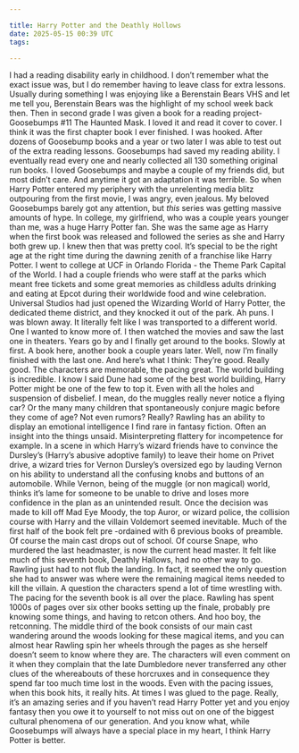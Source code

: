 ```yaml
---

title: Harry Potter and the Deathly Hollows
date: 2025-05-15 00:39 UTC
tags: 

---
```


I had a reading disability early in childhood. I don’t remember what the exact issue was, but I do remember having to leave class for extra lessons. Usually during something I was enjoying like a Berenstain Bears VHS and let me tell you, Berenstain Bears was the highlight of my school week back then.
Then in second grade I was given a book for a reading project- Goosebumps #11 The Haunted Mask. I loved it and read it cover to cover. I think it was the first chapter book I ever finished. I was hooked. After dozens of Goosebump books and a year or two later I was able to test out of the extra reading lessons. Goosebumps had saved my reading ability. I eventually read every one and nearly collected all 130 something original run books. 
I loved Goosebumps and maybe a couple of my friends did, but most didn’t care. And anytime it got an adaptation it was terrible. So when Harry Potter entered my periphery with the unrelenting media blitz outpouring from the first movie, I was angry, even jealous. My beloved Goosebumps barely got any attention, but _this_ series was getting massive amounts of hype. 
In college, my girlfriend, who was a couple years younger than me, was a huge Harry Potter fan. She was the same age as Harry when the first book was released and followed the series as she and Harry both grew up. I knew then that was pretty cool. It’s special to be the right age at the right time during the dawning zenith of a franchise like Harry Potter.
I went to college at UCF in Orlando Florida - the Theme Park Capital of the World. I had a couple friends who were staff at the parks which meant free tickets and some great memories as childless adults drinking and eating at Epcot during their worldwide food and wine celebration. Universal Studios had just opened the Wizarding World of Harry Potter, the dedicated theme district, and they knocked it out of the park. Ah puns. I was blown away. It literally felt like I was transported to a different world. One I wanted to know more of. I then watched the movies and saw the last one in theaters.
	Years go by and I finally get around to the books. Slowly at first. A book here, another book a couple years later. Well, now I’m finally finished with the last one. And here’s what I think:
They’re good. Really good. The characters are memorable, the pacing great. The world building is incredible. I know I said Dune had some of the best world building, Harry Potter might be one of the few to top it. Even with all the holes and suspension of disbelief. I mean, do the muggles really never notice a flying car? Or the many many children that spontaneously conjure magic before they come of age? Not even rumors? Really?
Rawling has an ability to display an emotional intelligence I find rare in fantasy fiction. Often an insight into the things unsaid. Misinterpreting flattery for incompetence for example. In a scene in which Harry’s wizard friends have to convince the Dursley’s (Harry’s abusive adoptive family) to leave their home on Privet drive, a wizard tries for Vernon Dursley’s oversized ego by lauding Vernon on his ability to understand all the confusing knobs and buttons of an automobile. While Vernon, being of the muggle (or non magical) world, thinks it’s lame for someone to be unable to drive and loses more confidence in the plan as an unintended result.
Once the decision was made to kill off Mad Eye Moody, the top Auror, or wizard police, the collision course with Harry and the villain Voldemort seemed inevitable. Much of the first half of the book felt pre -ordained with 6 previous books of preamble. Of course the main cast drops out of school. Of course Snape, who murdered the last headmaster, is now the current head master. It felt like much of this seventh book, Deathly Hallows, had no other way to go. Rawling just had to not flub the landing. In fact, it seemed the only question she had to answer was where were the remaining magical items needed to kill the villain. A question the characters spend a lot of time wrestling with. 
The pacing for the seventh book is all over the place. Rawling has spent 1000s of pages over six other books setting up the finale, probably pre knowing some things, and having to retcon others. And hoo boy, the retconning. The middle third of the book consists of our main cast wandering around the woods looking for these magical items, and you can almost hear Rawling spin her wheels through the pages as she herself doesn’t seem to know where they are. The characters will even comment on it when they complain that the late Dumbledore never transferred any other clues of the whereabouts of these horcruxes and in consequence they spend far too much time lost in the woods. 
Even with the pacing issues, when this book hits, it really hits. At times I was glued to the page. Really, it’s an amazing series and if you haven’t read Harry Potter yet and you enjoy fantasy then you owe it to yourself to not miss out on one of the biggest cultural phenomena of our generation. And you know what, while Goosebumps will always have a special place in my heart, I think Harry Potter is better.

